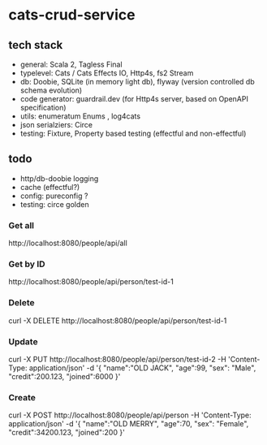 # cats-crud-service

## tech stack
- general: Scala 2, Tagless Final
- typelevel: Cats / Cats Effects IO, Http4s, fs2 Stream
- db: Doobie, SQLite (in memory light db), flyway (version controlled db schema evolution)
- code generator: guardrail.dev (for Http4s server, based on OpenAPI specification)
- utils: enumeratum Enums , log4cats
- json serialziers: Circe
- testing: Fixture, Property based testing (effectful and non-effectful)

## todo
- http/db-doobie logging
- cache (effectful?)
- config: pureconfig ?
- testing: circe golden

### Get all
http://localhost:8080/people/api/all

### Get by ID
http://localhost:8080/people/api/person/test-id-1

### Delete
curl -X DELETE http://localhost:8080/people/api/person/test-id-1

### Update
curl -X PUT http://localhost:8080/people/api/person/test-id-2 -H 'Content-Type: application/json' -d '{ "name":"OLD JACK", "age":99, "sex": "Male", "credit":200.123, "joined":6000 }'
   
### Create
curl -X POST http://localhost:8080/people/api/person -H 'Content-Type: application/json' -d '{ "name":"OLD MERRY", "age":70, "sex": "Female", "credit":34200.123, "joined":200 }'
